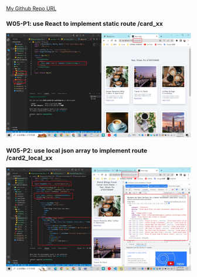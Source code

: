 [My Github Repo URL](https://github.com/as718296/1112_wp2_demo_69.git)

### W05-P1: use React to implement static route /card_xx

![](W05-P1.png)

### W05-P2: use local json array to implement route /card2_local_xx

![](W05-P2.png)
